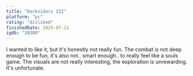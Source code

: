 ```yaml
---
title: "Darksiders III"
platform: "pc"
rating: "disliked"
finishedDate: 2025-07-21
igdb: "28380"
---
```


I wanted to like it, but it's honestly not really fun. The combat is not deep enough to be fun, it's also not.. smart enough.. to really feel like a souls game. The visuals are not really interesting, the exploration is unrewarding. It's unfortunate.
